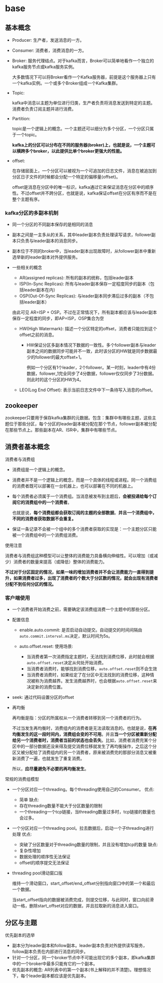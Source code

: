 # base

## 基本概念
- Producer: 生产者，发送消息的一方。
- Consumer: 消费者，消费消息的一方。
- Broker: 服务代理结点。对于kafka而言，Broker可以简单地看作一个独立的kafka服务节点或kafka服务实例。

  大多数情况下可以将Broker看作一个Kafka服务器，前提是这个服务器上只有一个kafka实例。一个或多个Broker组成一个Kafka集群。
- Topic: 

  kafka中消息以主题为单位进行归类，生产者负责将消息发送到特定的主题。消费者负责订阅主题并进行消费。
- Partition:

  topic是一个逻辑上的概念。一个主题还可以细分为多个分区，一个分区只属于一个topic。

  **kafka上的分区可以分布在不同的服务器(broker)上，也就是说，一个主题可以横跨多个broker，以此提供比单个broker更强大的性能。**
- offset:

  在存储层面上，一个分区可以被视为一个可追加的日志文件，消息在被追加到分区日子文件的时候都会分配一个特定的偏移量(offset)。

  offset是消息在分区中的唯一标识，kafka通过它来保证消息在分区中的顺序性。不过offset并不跨分区，也就是说，kafka保证offset在分区有序而不是在整个主题有序。

### kafka分区的多副本机制
- 同一个分区的不同副本保存的是相同的消息
- 副本之间是一主多从的关系，其中leader副本负责处理读写请求，follower副本只负责与leader副本的消息同步。
- 副本位于不同的broker中，当leader副本出现故障时，从follower副本中重新选举新的leader副本对外提供服务。
- 一些相关的概念
  - AR(assigned replicas): 所有的副本的统称，包括leader副本
  - ISP(In-Sync Replicas): 所有与leader副本保存一定程度同步的副本（包括leader副本在内）
  - OSP(Out-Of-Sync Replicas): 与leader副本同步滞后过多的副本（不包括leader副本）

  由此可见 AR=ISP + OSP。不过在正常情况下，所有副本都应该与leader副本保存一定程度的同步，即AP=ISP，OSP集合为空

  - HW(High Watermark): 描述一个分区特定的offset，消费者只能拉到这个offset之前的消息。
    - HW保证分区多副本情况下数据的一致性。多个follower副本与leader副本之间的数据同步可能并不一致，此时该分区的HW就是同步数据最少的follower的最大offset+1。

      例如一个分区有1个leader，2个follower。某一时刻，leader中有4份数据，follower_1完全同步了4分数据，follower仅仅同步了3分数据。 则此时的这个分区的HW为4。
  - LEO(Log End Offset): 表示当前日志文件中下一条待写入消息的offset。

## zookeeper

zookeeper只要用于保存kafka集群的元数据。包含：集群中有哪些主题，这些主题位于那些分区，每个分区的leader副本被分配在那个节点，follower副本被分配在那些节点上。那些副本在AR、ISR中，集群中有哪些节点。

## 消费者基本概念

消费者与消费组
- 消费组是一个逻辑上的概念。
- 消费者并不是一个逻辑上的概念，而是一个具体的线程或进程。同一个消费组的消费者既可以部署在一台机器上，也可以部署在不同的机器上。
- 每个消费者必须属于一个消费组。当消息被发布到主题后，**会被投递给每个订阅它的消费组中的一个消费者**。

  也就是说，**每个消费组都会获取订阅的主题的全部数据**。**并且一个消费组中，不同的消费者获取数据不会重复。**
- 保证一条记录不会被一个组中的多个消费者获取的实现是：一个主题分区只能被一个消费组中的一个消费组消费。

使用注意

消费者与消费组这种模型可以让整体的消费能力具备横向伸缩性。可以增加（或减少）消费者的数量来提高（或降低）整体的消费能力。

**不过对于分区固定的情况，如果一味的增加消费者并不会让消费能力一直得到提升，如果消费者过多，出现了消费者的个数大于分区数的情况，就会出现有消费者分配不到任何分区的情况。**

### 客户端使用
- 一个消费者开始消费之前，需要确定该消费组消费一个主题中的那些分区。
- 配置信息
  - enable.auto.commit: 是否启动自动提交。自动提交的时间间隔由`auto.commit.interval.ms`决定，默认时间为5s。
  - auto.offset.reset:
    使用场景:

    - 当消费者第一次消费指定主题时，无法找到消费位移，此时就会根据`auto.offset.reset`决定从何处开始消费。
    - 当消费者消费时，能够找到消费位移，`auto.offset.reset`则不会生效
    - 当消费者消费时，如果给定了在分区中无法找到的消费位移，这种情况被称为消费越界。发生消费越界时，也会根据`auto.offset.reset`来决定新的消费位置。
- seek: 通过代码设置分区的offset
- 再均衡

  再均衡是指：分区的所属权从一个消费者转移到另一个消费者的行为。

  不过当发生再均衡时，消费组内的消费者是无法读取消息的。也就是说，**在再均衡发生的这一段时间内，消费组会变的不可用**。并且**当一个分区被重新分配给另一个消费者时，消费者当前的状态也会丢失**。比如，消费者消费完某个分区中的一部分数据还没来得及提交消费位移就发生了再均衡操作，之后这个分区又被分配给了消费组内的另一个消费者，原来被消费完的那部分消息又被重新消费了一遍，也就发生了重复消费。

  所以，**应尽量避免不必要的再均衡发生**。

常规的消费组模型
- 一个分区对应一个threading。每个threading使用自己的Consumer。
  优点:
    - 简单
  缺点:
    - 存在threading数量不能大于分区数量的限制
    - 一个threading一个tcp链接，当threading数量过多时，tcp链接的数量也会过多。
- 一个分区对应一个threading pool。拉去数据后，启动一个子threading进行处理
  优点:
    - 突破了分区数量对于threading数量的限制，并且没有增加tcp的数量
  缺点:
    - 复杂性增加
    - 数据处理的顺序性无法保证
    - offset的顺序提交无法保证
- threading pool滑动窗口版

  维持一个滑动窗口，start_offset/end_offset分别指向窗口中的第一个和最后一个数据。

  当start_offset指向的数据被消费完成，则提交位移，与此同时，窗口向前滑动一格，删除start_offset对应的数据，并且拉取新的消息进入窗口。

## 分区与主题

优先副本的选举

- 副本分为leader副本和follow副本。leader副本负责对外提供读写服务，follow副本负责在内部进行消息的同步。
- 针对一个分区，同一个broker节点中不可能出现它的多个副本，即kafka集群中的一个broker中最多只能有它的一个副本。
- 优先副本的概念: AR列表中的第一个副本(书上解释的并不清楚)。理想情况下，每个leader副本都应该是优先副本。
